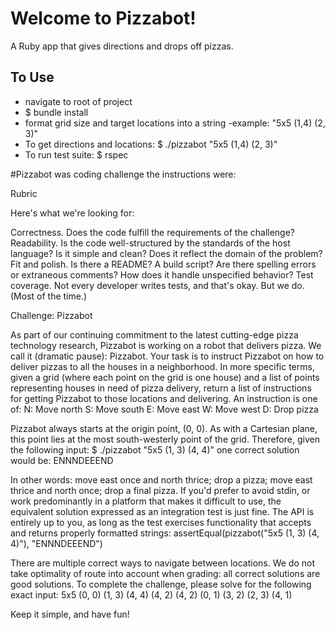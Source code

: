 # Welcome to Pizzabot!
A Ruby app that gives directions and drops off pizzas.

## To Use
  - navigate to root of project
  - $ bundle install
  - format grid size and target locations into a string
    -example: "5x5 (1,4) (2, 3)"
  - To get directions and locations:
    $ ./pizzabot "5x5 (1,4) (2, 3)"
  - To run test suite:
    $ rspec


#Pizzabot was coding challenge the instructions were:

Rubric

Here's what we're looking for:

Correctness. Does the code fulfill the requirements of the challenge?
Readability. Is the code well-structured by the standards of the host language? Is it simple and clean? Does it reflect the domain of the problem?
Fit and polish. Is there a README? A build script? Are there spelling errors or extraneous comments? How does it handle unspecified behavior?
Test coverage. Not every developer writes tests, and that's okay. But we do. (Most of the time.)

Challenge: Pizzabot

As part of our continuing commitment to the latest cutting-edge pizza technology research, Pizzabot is working on a robot that delivers pizza. We call it (dramatic pause): Pizzabot. Your task is to instruct Pizzabot on how to deliver pizzas to all the houses in a neighborhood.
In more specific terms, given a grid (where each point on the grid is one house) and a list of points representing houses in need of pizza delivery, return a list of instructions for getting Pizzabot to those locations and delivering. An instruction is one of:
N: Move north
S: Move south
E: Move east
W: Move west
D: Drop pizza

Pizzabot always starts at the origin point, (0, 0). As with a Cartesian plane, this point lies at the most south-westerly point of the grid.
Therefore, given the following input:
$ ./pizzabot "5x5 (1, 3) (4, 4)"
one correct solution would be:
ENNNDEEEND

In other words: move east once and north thrice; drop a pizza; move east thrice and north once; drop a final pizza.
If you'd prefer to avoid stdin, or work predominantly in a platform that makes it difficult to use, the equivalent solution expressed as an integration test is just fine. The API is entirely up to you, as long as the test exercises functionality that accepts and returns properly formatted strings:
assertEqual(pizzabot("5x5 (1, 3) (4, 4)"), "ENNNDEEEND")

There are multiple correct ways to navigate between locations. We do not take optimality of route into account when grading: all correct solutions are good solutions.
To complete the challenge, please solve for the following exact input:
5x5 (0, 0) (1, 3) (4, 4) (4, 2) (4, 2) (0, 1) (3, 2) (2, 3) (4, 1)

Keep it simple, and have fun!

